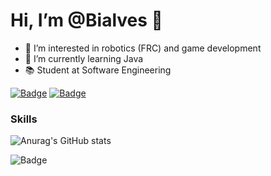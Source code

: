 # Hi, I’m @Bialves 👋
- 👀 I’m interested in robotics (FRC) and game development
- 🌱 I’m currently learning Java
- 📚 Student at Software Engineering

[![Badge](https://img.shields.io/badge/LinkedIn-0077B5?style=for-the-badge&logo=linkedin&logoColor=white)](https://www.linkedin.com/in/bianca-da-silva-alves-309442201/)
[![Badge](https://img.shields.io/badge/Instagram-E4405F?style=for-the-badge&logo=instagram&logoColor=white)](https://www.instagram.com/biadsalves)

### Skills
![Anurag's GitHub stats](https://github-readme-stats.vercel.app/api?username=Bialves&count_private=true&show_icons=true&bg_color=#23272a&text_color=#EEEEEE&icon_color=#7289da)

![Badge](https://img.shields.io/badge/Java-ED8B00?style=for-the-badge&logo=openjdk&logoColor=white)

